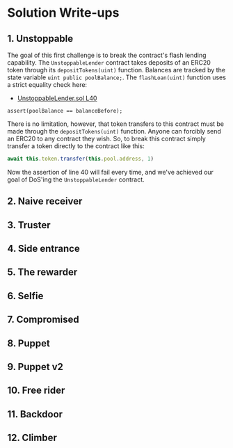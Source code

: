# Solution Write-ups

## 1. Unstoppable

The goal of this first challenge is to break the contract's flash lending
capability. The `UnstoppableLender` contract takes deposits of an ERC20 token
through its `depositTokens(uint)` function. Balances are tracked by the state
variable `uint public poolBalance;`. The `flashLoan(uint)` function uses a
strict equality check here:

- [UnstoppableLender.sol L40](https://github.com/broccolirob/damn-vulnerable-defi/blob/master/contracts/unstoppable/UnstoppableLender.sol#L40)

```solidity
assert(poolBalance == balanceBefore);
```

There is no limitation, however, that token transfers to this contract must be
made through the `depositTokens(uint)` function. Anyone can forcibly send an
ERC20 to any contract they wish. So, to break this contract simply transfer a
token directly to the contract like this:

```javascript
await this.token.transfer(this.pool.address, 1)
```

Now the assertion of line 40 will fail every time, and we've achieved our goal
of DoS'ing the `UnstoppableLender` contract.

## 2. Naive receiver

## 3. Truster

## 4. Side entrance

## 5. The rewarder

## 6. Selfie

## 7. Compromised

## 8. Puppet

## 9. Puppet v2

## 10. Free rider

## 11. Backdoor

## 12. Climber
